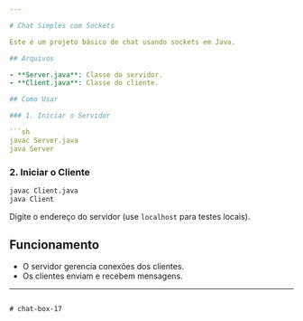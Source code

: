 ```yaml
---

# Chat Simples com Sockets

Este é um projeto básico de chat usando sockets em Java.

## Arquivos

- **Server.java**: Classe do servidor.
- **Client.java**: Classe do cliente.

## Como Usar

### 1. Iniciar o Servidor

```sh
javac Server.java
java Server
```

### 2. Iniciar o Cliente

```sh
javac Client.java
java Client
```

Digite o endereço do servidor (use `localhost` para testes locais).

## Funcionamento

- O servidor gerencia conexões dos clientes.
- Os clientes enviam e recebem mensagens.

---
```

#   c h a t - b o x - 1 7  
 